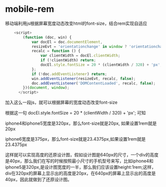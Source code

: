 # mobile-rem
移动端利用js根据屏幕宽度动态改变html的font-size，结合rem实现自适应

```javascript
    <script>       
        (function (doc, win) {   
            var docEl = doc.documentElement,   
            resizeEvt = 'orientationchange' in window ? 'orientationchange' : 'resize',   
            recalc = function () {   
	            var clientWidth = docEl.clientWidth;   
	            if (!clientWidth) return;   
	            docEl.style.fontSize = 20 * (clientWidth / 320) + 'px';   
	        };   
	        if (!doc.addEventListener) return;   
	        win.addEventListener(resizeEvt, recalc, false);   
	        doc.addEventListener('DOMContentLoaded', recalc, false);   
        })(document, window);   
 	  </script>
```

加入这么一段js，就可以根据屏幕的宽度动态改变font-size

根据这一句 docEl.style.fontSize = 20 * (clientWidth / 320) + 'px';  可知

iphone4和iphone5宽度是320px，那么font-size就是20px, 如果设置1rem就是20px

iphone6宽度是375px，那么font-size就是23.4375px,如果设置1rem就是23.4375px

这样就可以实现高度的还原设计图，假如设计图是640px的尺寸，一个div的高度是40px，那么我们在写的时候按照最小尺寸的手机型号来写，比如iphone4和iphone5是320px,是设计图宽度的一半，那么我们应该设置height:1rem;这样，div在320px的屏幕上显示出的高度是20px，在640px的屏幕上显示出的高度是40px，因此就做到了还原设计图。
